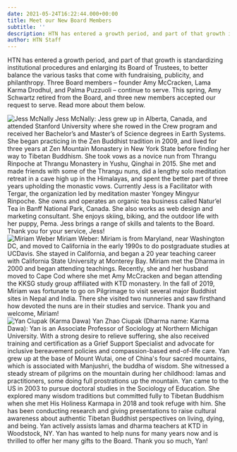 ```yaml
---
date: 2021-05-24T16:22:44.000+00:00
title: Meet our New Board Members
subtitle: ''
description: HTN has entered a growth period, and part of that growth is standardizing institutional procedures and enlarging its Board of Trustees, to better balance the various tasks that come with fundraising, publicity, and philanthropy. Three Board members – founder Amy McCracken, Lama Karma Drodhul, and Palma Puzzuoli – continue to serve. This spring, Amy Schwartz retired from the Board, and three new members accepted our request to serve.
author: HTN Staff
---
```


HTN has entered a growth period, and part of that growth is standardizing institutional procedures and enlarging its Board of Trustees, to better balance the various tasks that come with fundraising, publicity, and philanthropy. Three Board members – founder Amy McCracken, Lama Karma Drodhul, and Palma Puzzuoli – continue to serve. This spring, Amy Schwartz retired from the Board, and three new members accepted our request to serve. Read more about them below.

<div class="tm-new-board-blog-section">
<img src="../media/jess.png" alt="Jess McNally" class="tm-new-board-blog-img">
Jess McNally: Jess grew up in Alberta, Canada, and attended Stanford University where she rowed in the Crew program and received her Bachelor’s and Master’s of Science degrees in Earth Systems. She began practicing in the Zen Buddhist tradition in 2009, and lived for three years at Zen Mountain Monastery in New York State before finding her way to Tibetan Buddhism. She took vows as a novice nun from Thrangu Rinpoche at Thrangu Monastery in Yushu, Qinghai in 2015. She met and made friends with some of the Thrangu nuns, did a lengthy solo meditation retreat in a cave high up in the Himalayas, and spent the better part of three years upholding the monastic vows. Currently Jess is a Facilitator with Tergar, the organization led by meditation master Yongey Mingyur Rinpoche. She owns and operates an organic tea business called Natur’el Tea in Banff National Park, Canada. She also works as web design and marketing consultant. She enjoys skiing, biking, and the outdoor life with her puppy, Pema. Jess brings a range of skills and talents to the Board. Thank you for your service, Jess!
</div>
<div class="tm-new-board-blog-section">
<img src="../media/miriam.png" alt="Miriam Weber" class="tm-new-board-blog-img">
Miriam Weber: Miriam is from Maryland, near Washington DC, and moved to California in the early 1990s to do postgraduate studies at UCDavis. She stayed in California, and began a 20 year teaching career with California State University at Monterey Bay. Miriam met the Dharma in 2000 and began attending teachings. Recently, she and her husband moved to Cape Cod where she met Amy McCracken and began attending the KKSG study group affiliated with KTD monastery. In the fall of 2019, Miriam was fortunate to go on Pilgrimage to visit several major Buddhist sites in Nepal and India. There she visited two nunneries and saw firsthand how devoted the nuns are in their studies and service. Thank you and welcome, Miriam!
</div>
<div class="tm-new-board-blog-section">
<img src="../media/Karma-Dawa.png" class="tm-new-board-blog-img" alt="Yan Ciupak (Karma Dawa)">
Yan Zhao Ciupak (Dharma name: Karma Dawa): Yan is an Associate Professor of Sociology at Northern Michigan University. With a strong desire to relieve suffering, she also received training and certification as a Grief Support Specialist and advocate for inclusive bereavement policies and compassion-based end-of-life care. Yan grew up at the base of Mount Wutai, one of China's four sacred mountains, which is associated with Manjushri, the buddha of wisdom. She witnessed a steady stream of pilgrims on the mountain during her childhood: lamas and practitioners, some doing full prostrations up the mountain. Yan came to the US in 2003 to pursue doctoral studies in the Sociology of Education. She explored many wisdom traditions but committed fully to Tibetan Buddhism when she met His Holiness Karmapa in 2018 and took refuge with him. She has been conducting research and giving presentations to raise cultural awareness about authentic Tibetan Buddhist perspectives on living, dying, and being. Yan actively assists lamas and dharma teachers at KTD in Woodstock, NY. Yan has wanted to help nuns for many years now and is thrilled to offer her many gifts to the Board. Thank you so much, Yan!
</div>
